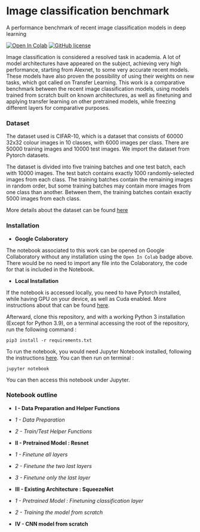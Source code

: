 # Image classification benchmark
A performance benchmark of recent image classification models in deep learning

[![Open In Colab](https://colab.research.google.com/assets/colab-badge.svg)](https://colab.research.google.com/github/IhabBendidi/img_classification_benchmark/blob/main/CNN_benchmark.ipynb)
[![GitHub license](https://img.shields.io/github/license/Naereen/StrapDown.js.svg)](https://github.com/IhabBendidi/img_classification_benchmarkblob/master/LICENSE)

Image classification is considered a resolved task in academia. A lot of model architectures have appeared on the subject, achieving very high performance, starting from Alexnet, to some very accurate recent models. These models have also proven the possibility of using their weights on new tasks, which got called on Transfer Learning. This work is a comparative benchmark between the recent image classification models, using models trained from scratch built on known architectures, as well as finetuning and applying transfer learning on other pretrained models, while freezing different layers for comparative purposes.

### Dataset 

The dataset used is CIFAR-10, which is a dataset that consists of 60000 32x32 colour images in 10 classes, with 6000 images per class. There are 50000 training images and 10000 test images. We import the dataset from Pytorch datasets.

The dataset is divided into five training batches and one test batch, each with 10000 images. The test batch contains exactly 1000 randomly-selected images from each class. The training batches contain the remaining images in random order, but some training batches may contain more images from one class than another. Between them, the training batches contain exactly 5000 images from each class.

More details about the dataset can be found [here](https://www.cs.toronto.edu/~kriz/cifar.html)


### Installation  

- **Google Colaboratory**

The notebook associated to this work can be opened on Google Collaboratory without any installation using the `Open In Colab` badge above. There would be no need to import any file into the Colaboratory, the code for that is included in the Notebook.

- **Local Installation**

If the notebook is accessed locally, you need to have Pytorch installed, while having GPU on your device, as well as Cuda enabled. More instructions about that can be found [here](https://pytorch.org/get-started/locally/).

Afterward, clone this repository, and with a working Python 3 installation (Except for Python 3.9), on a terminal accessing the root of the repository, run the following command :

```
pip3 install -r requirements.txt
```

To run the notebook, you would need Jupyter Notebook installed, following the instructions [here](https://jupyter.org/install). You can then run on terminal :

```
jupyter notebook
```

You can then access this notebook under Jupyter.

### Notebook outline

- **I - Data Preparation and Helper Functions**
- *1 - Data Preparation*
- *2 - Train/Test Helper Functions*

- **II - Pretrained Model : Resnet**
- *1 - Finetune all layers*
- *2 - Finetune the two last layers*
- *3 - Finetune only the last layer*

- **III - Existing Architecture : SqueezeNet**
- *1 - Pretrained Model : Finetuning classification layer*
- *2 - Training the model from scratch*

- **IV - CNN model from scratch**


